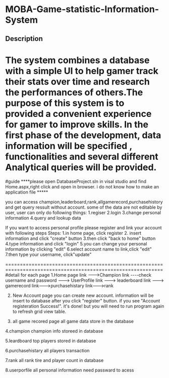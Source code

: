 # MOBA-Game-statistic-Information-System
Description
-
The system combines a database with a simple UI to help gamer track their stats over 
time and research the performances of others.The purpose of this system is to provided a convenient 
experience for gamer to improve skills. In the first phase of the development, data information will be specified , 
functionalities and several different Analytical queries will be provided.
========================================================================================================================
#guide
****please open DatabaseProject.sln in visal studio and find Home.aspx,right click and open in browser. 
i do not know how to make an application file *****

you can access champion,leaderboard,rank,allgamerecord,purchasehistory 
and get query ressult without account.
some of the data are not editable by user, user can only do following things:
1.regiser
2.login
3.change personal information
4.query and lookup data


If you want to access personal profile please register and link your account with
following steps
Steps: 1.in home page, click register
       2. insert information and click "create" button
       3.then click "back to home" button
	4.type information and click "login"
	5.you can change your personal information by clicking "edit"
       6.select account name to link,click "edit"
	7.then type your username, click"update"


============================================================================================================
#detail for each page
1.Home page
	link --->Champion
	link ----check username and password ---> UserProfile
	link  ---> leaderboard
	link ---> gamerecord
	link--->purchasehistary
	link--->rank

2. New Account page
	you can create new account. information will be insert to database after you click "register" button.
if you see  "Account registeration Success!". it's done!
but you will need to run program again to refresh grid view table. 

3. all game recored page
all game data store in the database

4.champion 
champion info storeed in database 

5.leardboard
top players stored in database

6.purchasehistary
all players transaction

7.rank
all rank tire and player count in database

8.userporfile
 all personal information need passward to acess 



